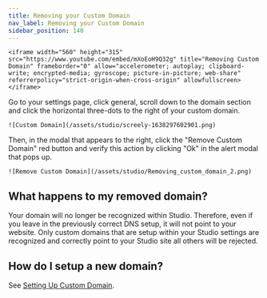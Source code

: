 ```yaml
---
title: Removing your Custom Domain
nav_label: Removing your Custom Domain
sidebar_position: 140
---
```


    <iframe width="560" height="315" src="https://www.youtube.com/embed/mXoEoH9Q32g" title="Removing Custom Domain" frameborder="0" allow="accelerometer; autoplay; clipboard-write; encrypted-media; gyroscope; picture-in-picture; web-share" referrerpolicy="strict-origin-when-cross-origin" allowfullscreen></iframe>

Go to your settings page, click general, scroll down to the domain section and click the horizontal three-dots to the
right of your custom domain.

    ![Custom Domain](/assets/studio/screely-1638297602901.png)

Then, in the modal that appears to the right, click the "Remove Custom Domain" red button and verify this action by
clicking "Ok" in the alert modal that pops up.

    ![Remove Custom Domain](/assets/studio/Removing_custom_domain_2.png)

## What happens to my removed domain?

Your domain will no longer be recognized within Studio. Therefore, even if you leave in the previously correct DNS
setup, it will not point to your website. Only custom domains that are setup within your Studio settings are recognized
and correctly point to your Studio site all others will be rejected.

## How do I setup a new domain?

See [Setting Up Custom Domain](/docs/studio/Settings/Domain-Management/Setting-up-your-Custom-Domain).

